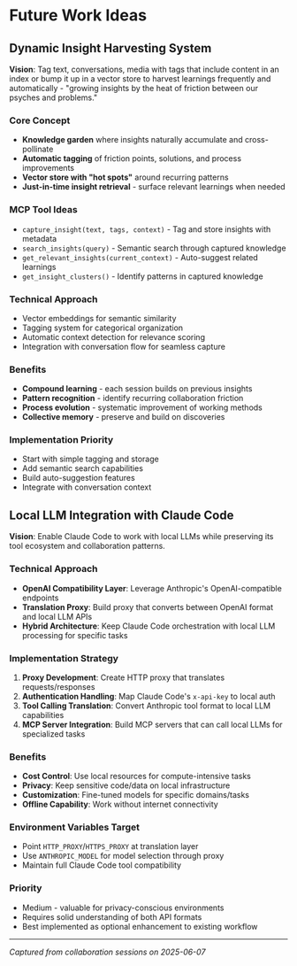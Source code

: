 # Future Work Ideas

## Dynamic Insight Harvesting System

**Vision**: Tag text, conversations, media with tags that include content in an index or bump it up in a vector store to harvest learnings frequently and automatically - "growing insights by the heat of friction between our psyches and problems."

### Core Concept
- **Knowledge garden** where insights naturally accumulate and cross-pollinate
- **Automatic tagging** of friction points, solutions, and process improvements
- **Vector store with "hot spots"** around recurring patterns
- **Just-in-time insight retrieval** - surface relevant learnings when needed

### MCP Tool Ideas
- `capture_insight(text, tags, context)` - Tag and store insights with metadata
- `search_insights(query)` - Semantic search through captured knowledge  
- `get_relevant_insights(current_context)` - Auto-suggest related learnings
- `get_insight_clusters()` - Identify patterns in captured knowledge

### Technical Approach
- Vector embeddings for semantic similarity
- Tagging system for categorical organization
- Automatic context detection for relevance scoring
- Integration with conversation flow for seamless capture

### Benefits
- **Compound learning** - each session builds on previous insights
- **Pattern recognition** - identify recurring collaboration friction
- **Process evolution** - systematic improvement of working methods
- **Collective memory** - preserve and build on discoveries

### Implementation Priority
- Start with simple tagging and storage
- Add semantic search capabilities
- Build auto-suggestion features
- Integrate with conversation context

## Local LLM Integration with Claude Code

**Vision**: Enable Claude Code to work with local LLMs while preserving its tool ecosystem and collaboration patterns.

### Technical Approach
- **OpenAI Compatibility Layer**: Leverage Anthropic's OpenAI-compatible endpoints
- **Translation Proxy**: Build proxy that converts between OpenAI format and local LLM APIs
- **Hybrid Architecture**: Keep Claude Code orchestration with local LLM processing for specific tasks

### Implementation Strategy
1. **Proxy Development**: Create HTTP proxy that translates requests/responses
2. **Authentication Handling**: Map Claude Code's `x-api-key` to local auth
3. **Tool Calling Translation**: Convert Anthropic tool format to local LLM capabilities
4. **MCP Server Integration**: Build MCP servers that can call local LLMs for specialized tasks

### Benefits
- **Cost Control**: Use local resources for compute-intensive tasks
- **Privacy**: Keep sensitive code/data on local infrastructure
- **Customization**: Fine-tuned models for specific domains/tasks
- **Offline Capability**: Work without internet connectivity

### Environment Variables Target
- Point `HTTP_PROXY`/`HTTPS_PROXY` at translation layer
- Use `ANTHROPIC_MODEL` for model selection through proxy
- Maintain full Claude Code tool compatibility

### Priority
- Medium - valuable for privacy-conscious environments
- Requires solid understanding of both API formats
- Best implemented as optional enhancement to existing workflow

---
*Captured from collaboration sessions on 2025-06-07*